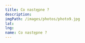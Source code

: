 ```yaml
---
title: Co następne ?
description: 
imgPath: /images/photos/photo9.jpg
lat: 
lng: 
name: Co następne ?
---
```

